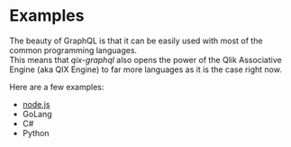 # Examples

The beauty of GraphQL is that it can be easily used with most of the common programming languages.  
This means that _qix-graphql_ also opens the power of the Qlik Associative Engine (aka QIX Engine) to far more languages as it is the case right now.

Here are a few examples:

- [node.js](./node-js)
- GoLang
- C#
- Python